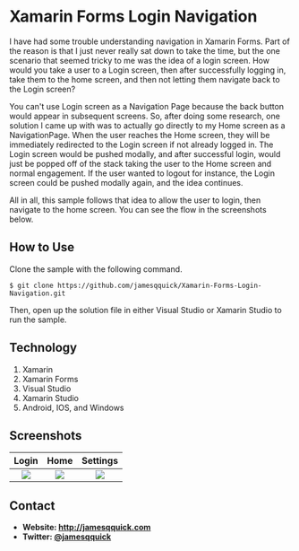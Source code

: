 **Xamarin Forms Login Navigation**
======
 I have had some trouble understanding navigation in Xamarin Forms. Part of the reason is that I just never really sat down to take the time, but the one scenario that seemed tricky to me was the idea of a login screen.   How would you take a user to a Login screen, then after successfully logging in, take them to the home screen, and then not letting them navigate back to the Login screen?

You can't use Login screen as a Navigation Page because the back button would appear in subsequent screens.  So, after doing some research, one solution I came up with was to actually go directly to my Home screen as a NavigationPage. When the user reaches the Home screen, they will be immediately redirected to the Login screen if not already logged in.  The Login screen would be pushed modally, and after successful login, would just be popped off of the stack taking the user to the Home screen and normal engagement.  If the user wanted to logout for instance, the Login screen could be pushed modally again, and the idea continues.  

All in all, this sample follows that idea to allow the user to login, then navigate to the home screen.  You can see the flow in the screenshots below.

## **How to Use**

Clone the sample with the following command.

```$ git clone https://github.com/jamesqquick/Xamarin-Forms-Login-Navigation.git ```

Then, open up the solution file in either Visual Studio or Xamarin Studio to run the sample.

## **Technology**

 1. Xamarin
 2. Xamarin Forms
 2. Visual Studio
 3. Xamarin Studio
 4. Android, IOS, and Windows

## **Screenshots**


Login               |  Home               |   Settings
:-------------------------:|:-------------------------:|:-------------------------:
![](https://raw.githubusercontent.com/jamesqquick/Xamarin-Forms-Login-Navigation/master/Screenshots/Screen%20Shot%202016-07-06%20at%201.25.04%20PM.png)  |  ![](https://raw.githubusercontent.com/jamesqquick/Xamarin-Forms-Login-Navigation/master/Screenshots/Screen%20Shot%202016-07-06%20at%201.25.14%20PM.png)  |  ![ ](https://raw.githubusercontent.com/jamesqquick/Xamarin-Forms-Login-Navigation/master/Screenshots/Screen%20Shot%202016-07-06%20at%201.25.17%20PM.png) 
 

## **Contact** ##
* **Website: http://jamesqquick.com**
* **Twitter: [@jamesqquick](https:**//**twitter.com/jamesqquick)**
